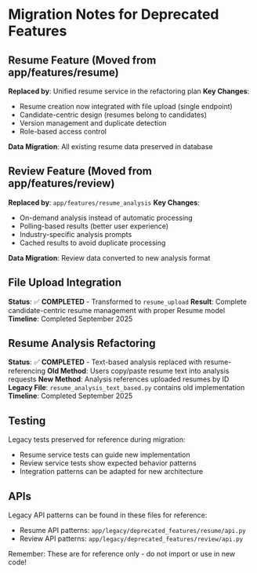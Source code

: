 # Migration Notes for Deprecated Features

## Resume Feature (Moved from app/features/resume)

**Replaced by**: Unified resume service in the refactoring plan
**Key Changes**:
- Resume creation now integrated with file upload (single endpoint)
- Candidate-centric design (resumes belong to candidates)
- Version management and duplicate detection
- Role-based access control

**Data Migration**: All existing resume data preserved in database

## Review Feature (Moved from app/features/review)

**Replaced by**: `app/features/resume_analysis`
**Key Changes**:
- On-demand analysis instead of automatic processing
- Polling-based results (better user experience)
- Industry-specific analysis prompts
- Cached results to avoid duplicate processing

**Data Migration**: Review data converted to new analysis format

## File Upload Integration

**Status**: ✅ **COMPLETED** - Transformed to `resume_upload`
**Result**: Complete candidate-centric resume management with proper Resume model
**Timeline**: Completed September 2025

## Resume Analysis Refactoring

**Status**: ✅ **COMPLETED** - Text-based analysis replaced with resume-referencing
**Old Method**: Users copy/paste resume text into analysis requests
**New Method**: Analysis references uploaded resumes by ID
**Legacy File**: `resume_analysis_text_based.py` contains old implementation
**Timeline**: Completed September 2025

## Testing

Legacy tests preserved for reference during migration:
- Resume service tests can guide new implementation
- Review service tests show expected behavior patterns
- Integration patterns can be adapted for new architecture

## APIs

Legacy API patterns can be found in these files for reference:
- Resume API patterns: `app/legacy/deprecated_features/resume/api.py`
- Review API patterns: `app/legacy/deprecated_features/review/api.py`

Remember: These are for reference only - do not import or use in new code!